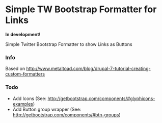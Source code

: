# Simple TW Bootstrap Formatter for Links

**In development!**

Simple Twitter Bootstrap Formatter to show Links as Buttons 

### Info
Based on http://www.metaltoad.com/blog/drupal-7-tutorial-creating-custom-formatters

### Todo
* Add Icons (See: http://getbootstrap.com/components/#glyphicons-examples)
* Add Button group wrapper (See: http://getbootstrap.com/components/#btn-groups)

